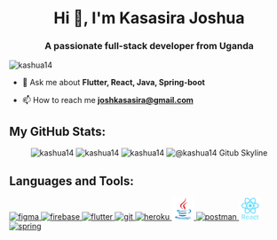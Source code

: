 <h1 align="center">Hi 👋, I'm Kasasira Joshua</h1>
<h3 align="center">A passionate full-stack developer from Uganda</h3>

<p align="left"> <img src="https://komarev.com/ghpvc/?username=kashua14&label=Profile%20views&color=0e75b6&style=flat" alt="kashua14" /> </p>

- 💬 Ask me about **Flutter, React, Java, Spring-boot**

- 📫 How to reach me **joshkasasira@gmail.com**


<h2>My GitHub Stats:</h2>
<p align="center">
<img src="https://github-readme-stats.vercel.app/api?username=kashua14&theme=dracula&show_icons=true" alt="kashua14" height="300" width="300"/>
<img src="https://github-readme-stats.vercel.app/api/top-langs?username=kashua14&theme=dracula&show_icons=true&locale=en&layout=compact" alt="kashua14" height="300" width="250"/>
<img src="http://github-readme-streak-stats.herokuapp.com?user=kashua14&theme=dracula&hide_border=false" alt ="kashua14" height="300" width="300"/>
<img src="https://github.com/kashua14/kashua14/blob/main/ezgif.com-gif-maker.gif" alt="@kashua14 Gitub Skyline" height="300" width="400"/>
</p>


<h2 align="left">Languages and Tools:</h2>
<p align="left"> <a href="https://www.figma.com/" target="_blank" rel="noreferrer"> <img src="https://www.vectorlogo.zone/logos/figma/figma-icon.svg" alt="figma" width="40" height="40"/> </a> <a href="https://firebase.google.com/" target="_blank" rel="noreferrer"> <img src="https://www.vectorlogo.zone/logos/firebase/firebase-icon.svg" alt="firebase" width="40" height="40"/> </a> <a href="https://flutter.dev" target="_blank" rel="noreferrer"> <img src="https://www.vectorlogo.zone/logos/flutterio/flutterio-icon.svg" alt="flutter" width="40" height="40"/> </a> <a href="https://git-scm.com/" target="_blank" rel="noreferrer"> <img src="https://www.vectorlogo.zone/logos/git-scm/git-scm-icon.svg" alt="git" width="40" height="40"/> </a> <a href="https://heroku.com" target="_blank" rel="noreferrer"> <img src="https://www.vectorlogo.zone/logos/heroku/heroku-icon.svg" alt="heroku" width="40" height="40"/> </a> <a href="https://www.java.com" target="_blank" rel="noreferrer"> <img src="https://raw.githubusercontent.com/devicons/devicon/master/icons/java/java-original.svg" alt="java" width="40" height="40"/> </a> <a href="https://postman.com" target="_blank" rel="noreferrer"> <img src="https://www.vectorlogo.zone/logos/getpostman/getpostman-icon.svg" alt="postman" width="40" height="40"/> </a> <a href="https://reactjs.org/" target="_blank" rel="noreferrer"> <img src="https://raw.githubusercontent.com/devicons/devicon/master/icons/react/react-original-wordmark.svg" alt="react" width="40" height="40"/> </a> <a href="https://spring.io/" target="_blank" rel="noreferrer"> <img src="https://www.vectorlogo.zone/logos/springio/springio-icon.svg" alt="spring" width="40" height="40"/> </a> </p>

